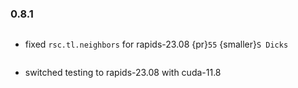 ### 0.8.1

```{rubric} Bug fixes
```
* fixed `rsc.tl.neighbors` for rapids-23.08 {pr}`55` {smaller}`S Dicks`

```{rubric} Misc
```
* switched testing to rapids-23.08 with cuda-11.8
